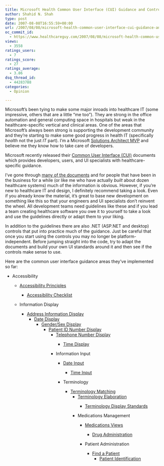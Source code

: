 ```yaml
---
title: Microsoft Health Common User Interface (CUI) Guidance and Controls
author: Shahid N. Shah
type: post
date: 2007-08-08T16:55:59+00:00
url: /2007/08/08/microsoft-health-common-user-interface-cui-guidance-and-controls/
oc_commit_id:
  - https://www.healthcareguy.com/2007/08/08/microsoft-health-common-user-interface-cui-guidance-and-controls/1478769140
views:
  - 3558
ratings_users:
  - 7
ratings_score:
  - 27
ratings_average:
  - 3.86
dsq_thread_id:
  - 44283788
categories:
  - Opinion

---
```

Microsoft&#8217;s been tying to make some major inroads into healthcare IT (some impressive, others that are a little &#8220;me too&#8221;). They are strong in the office automation and general computing space in hospitals but weak in the healthcare-specific vertical and clinical areas. One of the areas that Microsoft&#8217;s always been strong is supporting the development community and they&#8217;re starting to make some good progress in health IT (specifically _health_ not the just _IT_ part). I&#8217;m a Microsoft [Solutions Architect MVP][1] and believe me they know how to take care of developers.

Microsoft recently released their [Common User Interface (CUI)][2] documents which provides developers, users, and UI specialists with healthcare-specific guidance.

I&#8217;ve gone through [many of the documents][3] and for people that have been in the business for a while (or like me who have actually _built_ about dozen healthcare systems) much of the information is obvious. However, if you&#8217;re new to healthcare IT and design, I definitely recommend taking a look. Even if you already know the material, it&#8217;s great to base new development on something like this so that your engineers and UI specialists don&#8217;t reinvent the wheel. All development teams need guidelines like these and if you lead a team creating healthcare software you owe it to yourself to take a look and use the guidelines directly or adapt them to your liking.

In addition to the guidelines there are also .NET (ASP.NET and desktop) controls that put into practice much of the guidance. Just be careful that once you start using the controls you may no longer be platform-independent. Before jumping straight into the code, try to adapt the documents and build your own UI standards around it and then see if the controls make sense to use. 

Here are the common user interface guidance areas they&#8217;ve implemented so far:

  * Accessibility 
    
      * [Accessibility Principles][4] 
          * [Accessibility Checklist][5]</ul> 
          * Information Display 
            
              * [Address Information Display][6] 
                  * [Date Display][7] 
                      * [Gender/Sex Display][8] 
                          * [Patient ID Number Display][9] 
                              * [Telephone Number Display][10] 
                                  * [Time Display][11]</ul> 
                                  * Information Input 
                                    
                                      * [Date Input][12] 
                                          * [Time Input][13]</ul> 
                                          * Terminology 
                                            
                                              * [Terminology Matching][14] 
                                                  * [Terminology Elaboration][15] 
                                                      * [Terminology Display Standards][16]</ul> 
                                                      * Medications Management 
                                                        
                                                          * [Medications Views][17] 
                                                              * [Drug Administration][18]</ul> 
                                                              * Patient Administration 
                                                                
                                                                  * [Find a Patient][19] 
                                                                      * [Patient Identification][20]</ul>

 [1]: https://mvp.support.microsoft.com/communities/mvp.aspx?product=1&competency=Visual+Developer+-+Solutions+Architect
 [2]: http://www.mscui.net/
 [3]: http://www.mscui.net/DesignGuide/DesignGuide.aspx
 [4]: http://www.mscui.net/DesignGuide/AccessibilityPrinciples.aspx
 [5]: http://www.mscui.net/DesignGuide/AccessibilityChecklist.aspx
 [6]: http://www.mscui.net/DesignGuide/AddressDisplay.aspx
 [7]: http://www.mscui.net/DesignGuide/DateDisplay.aspx
 [8]: http://www.mscui.net/DesignGuide/GenderSexDisplay.aspx
 [9]: http://www.mscui.net/DesignGuide/PatientNoDisplay.aspx
 [10]: http://www.mscui.net/DesignGuide/TelephoneNoDisplay.aspx
 [11]: http://www.mscui.net/DesignGuide/TimeDisplay.aspx
 [12]: http://www.mscui.net/DesignGuide/DateInput.aspx
 [13]: http://www.mscui.net/DesignGuide/TimeInput.aspx
 [14]: http://www.mscui.net/DesignGuide/TerminologyMatching.aspx
 [15]: http://www.mscui.net/DesignGuide/TerminologyElaboration.aspx
 [16]: http://www.mscui.net/DesignGuide/TerminologyCodedInformation.aspx
 [17]: http://www.mscui.net/DesignGuide/MedicationsOverview.aspx
 [18]: http://www.mscui.net/DesignGuide/MedicationsAdmin.aspx
 [19]: http://www.mscui.net/DesignGuide/PatientFindAPatient.aspx
 [20]: http://www.mscui.net/DesignGuide/PatientIdentification.aspx
